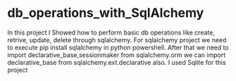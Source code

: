 # db_operations_with_SqlAlchemy
In this project I Showed how to perform basic db operations like create, retrive, update, delete through sqlalchemy.
For sqlalchemy project we need to execute pip install sqlalchemy in python powershell.
After that we need to import declarative_base,sessionmaker from sqlalchemy.orm
we can import declarative_base from sqlalchemy.ext.declarative also.
I used Sqlite for this project
